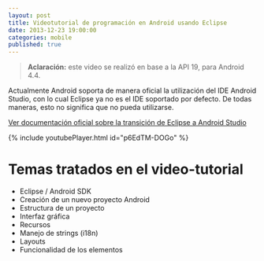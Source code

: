 ```yaml
---
layout: post
title: Videotutorial de programación en Android usando Eclipse
date: 2013-12-23 19:00:00
categories: mobile
published: true
---
```


> **Aclaración:** este video se realizó en base a la API 19, para Android 4.4.

Actualmente Android soporta de manera oficial la utilización del IDE Android Studio, con lo cual Eclipse ya no es el IDE soportado por defecto. De todas maneras, esto no significa que no pueda utilizarse.
  
[Ver documentación oficial sobre la transición de Eclipse a Android Studio](https://developer.android.com/intl/es/tools/studio/eclipse-transition-guide.html)

{% include youtubePlayer.html id="p6EdTM-DOGo" %}

# Temas tratados en el video-tutorial

* Eclipse / Android SDK
* Creación de un nuevo proyecto Android  
* Estructura de un proyecto
* Interfaz gráfica
* Recursos
* Manejo de strings (i18n)
* Layouts
* Funcionalidad de los elementos
